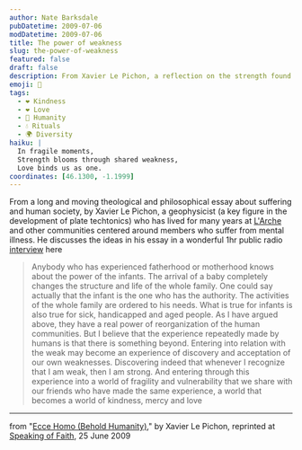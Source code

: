 ```yaml
---
author: Nate Barksdale
pubDatetime: 2009-07-06
modDatetime: 2009-07-06
title: The power of weakness
slug: the-power-of-weakness
featured: false
draft: false
description: From Xavier Le Pichon, a reflection on the strength found in fragility and human connection.
emoji: 🌱
tags:
  - ❤️ Kindness
  - ❤️ Love
  - 🙏 Humanity
  - 💧 Rituals
  - 🌍 Diversity
haiku: |
  In fragile moments,  
  Strength blooms through shared weakness,  
  Love binds us as one.
coordinates: [46.1300, -1.1999]
---
```


From a long and moving theological and philosophical essay about suffering and human society, by Xavier Le Pichon, a geophysicist (a key figure in the development of plate techtonics) who has lived for many years at [L'Arche](http://en.wikipedia.org/wiki/L%27Arche) and other communities centered around members who suffer from mental illness. He discusses the ideas in his essay in a wonderful 1hr public radio [interview](http://web.archive.org/web/20100724224744/http://speakingoffaith.publicradio.org:80/programs/2009/fragility/) here

> Anybody who has experienced fatherhood or motherhood knows about the power of the infants. The arrival of a baby completely changes the structure and life of the whole family. One could say actually that the infant is the one who has the authority. The activities of the whole family are ordered to his needs. What is true for infants is also true for sick, handicapped and aged people. As I have argued above, they have a real power of reorganization of the human communities. But I believe that the experience repeatedly made by humans is that there is something beyond. Entering into relation with the weak may become an experience of discovery and acceptation of our own weaknesses. Discovering indeed that whenever I recognize that I am weak, then I am strong. And entering through this experience into a world of fragility and vulnerability that we share with our friends who have made the same experience, a world that becomes a world of kindness, mercy and love

---

from "[Ecce Homo (Behold Humanity)](http://web.archive.org/web/20100129063622/http://speakingoffaith.publicradio.org:80/programs/2009/fragility/essay-eccehomo.shtml)," by Xavier Le Pichon, reprinted at [Speaking of Faith](http://web.archive.org/web/20100129063622/http://speakingoffaith.publicradio.org:80/programs/2009/fragility/essay-eccehomo.shtml), 25 June 2009
